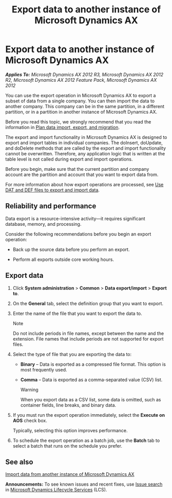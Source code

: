﻿---
title: Export data to another instance of Microsoft Dynamics AX
TOCTitle: Export data to another instance of Microsoft Dynamics AX
ms:assetid: 117863f3-33b4-4bf9-9427-7c886a258be3
ms:mtpsurl: https://technet.microsoft.com/en-us/library/Dd309596(v=AX.60)
ms:contentKeyID: 35132551
ms.date: 04/18/2014
mtps_version: v=AX.60
---

# Export data to another instance of Microsoft Dynamics AX 


_**Applies To:** Microsoft Dynamics AX 2012 R3, Microsoft Dynamics AX 2012 R2, Microsoft Dynamics AX 2012 Feature Pack, Microsoft Dynamics AX 2012_

You can use the export operation in Microsoft Dynamics AX to export a subset of data from a single company. You can then import the data to another company. This company can be in the same partition, in a different partition, or in a partition in another instance of Microsoft Dynamics AX.

Before you read this topic, we strongly recommend that you read the information in [Plan data import, export, and migration](plan-data-import-export-and-migration.md).

The export and import functionality in Microsoft Dynamics AX is designed to export and import tables in individual companies. The doInsert, doUpdate, and doDelete methods that are called by the export and import functionality cannot be overwritten. Therefore, any application logic that is written at the table level is not called during export and import operations.

Before you begin, make sure that the current partition and company account are the partition and account that you want to export data from.

For more information about how export operations are processed, see [Use DAT and DEF files to export and import data](use-dat-and-def-files-to-export-and-import-data.md).

## Reliability and performance

Data export is a resource-intensive activity—it requires significant database, memory, and processing.

Consider the following recommendations before you begin an export operation:

  - Back up the source data before you perform an export.

  - Perform all exports outside core working hours.

## Export data

1.  Click **System administration** \> **Common** \> **Data export/import** \> **Export to**.

2.  On the **General** tab, select the definition group that you want to export.

3.  Enter the name of the file that you want to export the data to.
    

    > [!NOTE]
    > <P>Do not include periods in file names, except between the name and the extension. File names that include periods are not supported for export files.</P>



4.  Select the type of file that you are exporting the data to:
    
      - **Binary** – Data is exported as a compressed file format. This option is most frequently used.
    
      - **Comma** – Data is exported as a comma-separated value (CSV) list.
        

        > [!WARNING]
        > <P>When you export data as a CSV list, some data is omitted, such as container fields, line breaks, and binary data.</P>



5.  If you must run the export operation immediately, select the **Execute on AOS** check box.
    
    Typically, selecting this option improves performance.

6.  To schedule the export operation as a batch job, use the **Batch** tab to select a batch that runs on the schedule you prefer.

## See also

[Import data from another instance of Microsoft Dynamics AX](import-data-from-another-instance-of-microsoft-dynamics-ax.md)

  
**Announcements:** To see known issues and recent fixes, use [Issue search](http://go.microsoft.com/fwlink/?linkid=389258) in [Microsoft Dynamics Lifecycle Services](http://go.microsoft.com/fwlink/?linkid=306505) (LCS).


